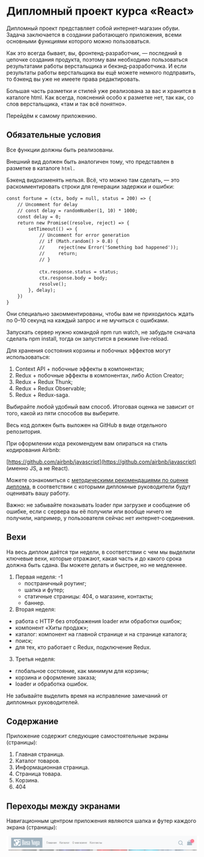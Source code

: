 # Дипломный проект курса «React»

Дипломный проект представляет собой интернет-магазин обуви. Задача заключается в создании работающего приложения, всеми основными функциями которого можно пользоваться.

Как это всегда бывает, вы, фронтенд-разработчик, — последний в цепочке создания продукта, поэтому вам необходимо пользоваться результатами работы верстальщика и бекэнд-разработчика. И если результаты работы верстальщика вы ещё можете немного подправить, то бэкенд вы уже не имеете права редактировать.

Большая часть разметки и стилей уже реализована за вас и хранится в каталоге html. Как всегда, пояснений особо к разметке нет, так как, со слов верстальщика, «там и так всё понятно».

Перейдём к самому приложению.

## Обязательные условия

Все функции должны быть реализованы.

Внешний вид должен быть аналогичен тому, что представлен в разметке в каталоге `html.`

Бэкенд видоизменять нельзя. Всё, что можно там сделать, — это раскомментировать строки для генерации задержки и ошибки:

```
const fortune = (ctx, body = null, status = 200) => {
    // Uncomment for delay
    // const delay = randomNumber(1, 10) * 1000;
    const delay = 0;
    return new Promise((resolve, reject) => {
        setTimeout(() => {
            // Uncomment for error generation
            // if (Math.random() > 0.8) {
            //     reject(new Error('Something bad happened'));
            //     return;
            // }

            ctx.response.status = status;
            ctx.response.body = body;
            resolve();
        }, delay);
    })
}
```

Они специально закомментированы, чтобы вам не приходилось ждать по 0–10 секунд на каждый запрос и не мучиться с ошибками.

Запускать сервер нужно командой npm run watch, не забудьте сначала сделать npm install, тогда он запустится в режиме live-reload.

Для хранения состояния корзины и побочных эффектов могут использоваться:

1. Context API + побочные эффекты в компонентах;
2. Redux + побочные эффекты в компонентах, либо Action Creator;
3. Redux + Redux Thunk;
4. Redux + Redux Observable;
5. Redux + Redux-saga.

Выбирайте любой удобный вам способ. Итоговая оценка не зависит от того, какой из пяти способов вы выберите.

Весь код должен быть выложен на GitHub в виде отдельного репозитория.

При оформлении кода рекомендуем вам опираться на стиль кодирования Airbnb:

[https://github.com/airbnb/javascript](https://github.com/airbnb/javascript) (именно JS, а не React).

Можете ознакомиться с [методическими рекомендациями по оценке диплома](https://github.com/netology-code/ra16-diploma/blob/master/guidelines.md), в соответствии с которыми дипломные руководители будут оценивать вашу работу.

Важно: не забывайте показывать loader при загрузке и сообщение об ошибке, если с сервера вы её получили или вообще ничего не получили, например, у пользователя сейчас нет интернет-соединения.

## Вехи

На весь диплом даётся три недели, в соответствии с чем мы выделили ключевые вехи, которые отражают, какая часть и до какого срока должна быть сдана. Вы можете делать и быстрее, но не медленнее.

1. Первая неделя: -1
    * постраничный роутинг;
    * шапка и футер;
    * статичные страницы: 404, о магазине, контакты;
    * баннер.
2. Вторая неделя:
  * работа с HTTP без отображения loader или обработки ошибок;
  * компонент «Хиты продаж»;
  * каталог: компонент на главной странице и на странице каталога;
  * поиск;
  * для тех, кто работает с Redux, подключение Redux.
3. Третья неделя:
  * глобальное состояние, как минимум для корзины;
  * корзина и оформление заказа;
  * loader и обработка ошибок.

Не забывайте выделить время на исправление замечаний от дипломных руководителей.

## Содержание

Приложение содержит следующие самостоятельные экраны (страницы):

 1. Главная страница.
 2. Каталог товаров.
 3. Информационная страница.
 4. Страница товара.
 5. Корзина.
 6. 404

## Переходы между экранами

Навигационным центром приложения являются шапка и футер каждого экрана (страницы):

![first](https://github.com/Zrazhevskii/ra16-diploma_frontend/blob/main/public/header-menu.png)
